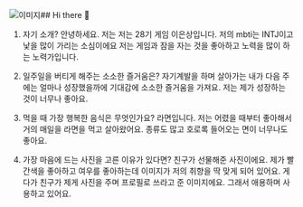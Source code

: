 ![이미지](https://github.com/user-attachments/assets/386b3fa4-9f76-4caf-8551-a8be02cfbeda)## Hi there 👋

1. 자기 소개?
안녕하세요. 저는 저는 28기 게임 이은상입니다. 저의 mbti는 INTJ이고 낯을 많이 가리는 소심이에요
저는 게임과 잠을 자는 것을 좋아하고 노력을 많이 하는 노력가입니다.

2. 일주일을 버티게 해주는 소소한 즐거움은?
자기계발을 하며 살아가는 내가 다음 주에는 얼마나 성장했을까에 기대감에 소소한 즐거움을 가져요.
저는 제가 성장하는 것이 너무나 좋아요.

3. 먹을 때 가장 행복한 음식은 무엇인가요?
라면입니다. 저는 어렸을 때부터 좋아해서 거의 매일을 라면을 먹고 살아왔어요.
종류도 많고 호로록 들어오는 면이 너무나도 좋아요.

4. 가장 마음에 드는 사진을 고른 이유가 있다면?
친구가 선물해준 사진이에요. 제가 빨간색을 좋아하고 여우를 좋아하는데
이미지가 저의 취향을 딱 맞게 되어 있어요.
게다가 친구가 제게 사진을 주며 프로필로 쓰라고 준 이미지에요.
그래서 애용하며 사용하고 있어요.
